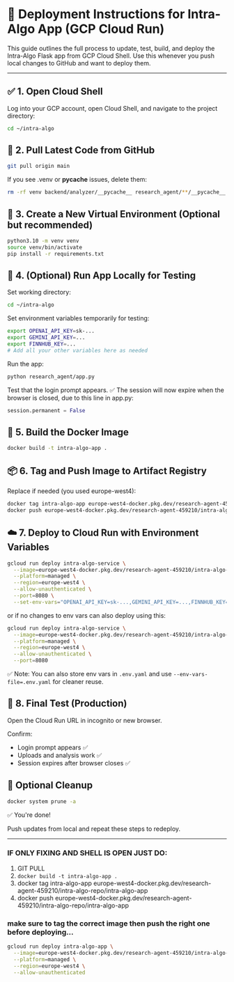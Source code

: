 # 🚀 Deployment Instructions for Intra-Algo App (GCP Cloud Run)

This guide outlines the full process to update, test, build, and deploy the Intra-Algo Flask app from GCP Cloud Shell. Use this whenever you push local changes to GitHub and want to deploy them.

---

## ✅ 1. Open Cloud Shell

Log into your GCP account, open Cloud Shell, and navigate to the project directory:

```bash
cd ~/intra-algo
```

## 🔄 2. Pull Latest Code from GitHub

```bash
git pull origin main
```

If you see .venv or __pycache__ issues, delete them:

```bash
rm -rf venv backend/analyzer/__pycache__ research_agent/**/__pycache__
```

## 🐍 3. Create a New Virtual Environment (Optional but recommended)

```bash
python3.10 -m venv venv
source venv/bin/activate
pip install -r requirements.txt
```

## 🧪 4. (Optional) Run App Locally for Testing

Set working directory:

```bash
cd ~/intra-algo
```

Set environment variables temporarily for testing:

```bash
export OPENAI_API_KEY=sk-...
export GEMINI_API_KEY=...
export FINNHUB_KEY=...
# Add all your other variables here as needed
```

Run the app:

```bash
python research_agent/app.py
```

Test that the login prompt appears. ✅ The session will now expire when the browser is closed, due to this line in app.py:

```python
session.permanent = False
```

## 🐳 5. Build the Docker Image

```bash
docker build -t intra-algo-app .
```

## 📦 6. Tag and Push Image to Artifact Registry

Replace <your-region> if needed (you used europe-west4):

```bash
docker tag intra-algo-app europe-west4-docker.pkg.dev/research-agent-459210/intra-algo-repo/intra-algo-app
docker push europe-west4-docker.pkg.dev/research-agent-459210/intra-algo-repo/intra-algo-app
```

## ☁️ 7. Deploy to Cloud Run with Environment Variables

```bash
gcloud run deploy intra-algo-service \
  --image=europe-west4-docker.pkg.dev/research-agent-459210/intra-algo-repo/intra-algo-app \
  --platform=managed \
  --region=europe-west4 \
  --allow-unauthenticated \
  --port=8080 \
  --set-env-vars="OPENAI_API_KEY=sk-...,GEMINI_API_KEY=...,FINNHUB_KEY=...,FMP_KEY=...,REDDIT_CLIENT_ID=...,REDDIT_CLIENT_SECRET=...,REDDIT_PASSWORD=...,REDDIT_USER_AGENT=...,REDDIT_USERNAME=...,ITZ_OPENAI_API_KEY=..."
```
   or if no changes to env vars can also deploy using this:
```bash
gcloud run deploy intra-algo-service \
  --image=europe-west4-docker.pkg.dev/research-agent-459210/intra-algo-repo/intra-algo-app \
  --platform=managed \
  --region=europe-west4 \
  --allow-unauthenticated \
  --port=8080
```
✅ Note: You can also store env vars in `.env.yaml` and use `--env-vars-file=.env.yaml` for cleaner reuse.

## 🧪 8. Final Test (Production)

Open the Cloud Run URL in incognito or new browser.

Confirm:

- Login prompt appears ✅
- Uploads and analysis work ✅
- Session expires after browser closes ✅

## 📁 Optional Cleanup

```bash
docker system prune -a
```

✅ You're done!

Push updates from local and repeat these steps to redeploy.

---

### IF ONLY FIXING AND SHELL IS OPEN JUST DO:

1. GIT PULL  
2. `docker build -t intra-algo-app .`  
3. docker tag intra-algo-app europe-west4-docker.pkg.dev/research-agent-459210/intra-algo-repo/intra-algo-app
4. docker push europe-west4-docker.pkg.dev/research-agent-459210/intra-algo-repo/intra-algo-app
### make sure to tag the correct image then push the right one before deploying...

```bash
gcloud run deploy intra-algo-app \
  --image=europe-west4-docker.pkg.dev/research-agent-459210/intra-algo-repo/intra-algo-app \
  --platform=managed \
  --region=europe-west4 \
  --allow-unauthenticated

```